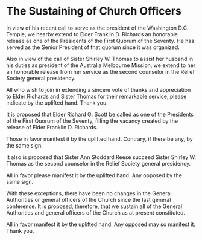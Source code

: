 # The Sustaining of Church Officers

In view of his recent call to serve as the president of the Washington D.C.
Temple, we hearby extend to Elder Franklin D. Richards an honorable release as
one of the Presidents of the First Quorum of the Seventy. He has served as the
Senior President of that quorum since it was organized.

Also in view of the call of Sister Shirley W. Thomas to assist her husband in
his duties as president of the Australia Melbourne Mission, we extend to her
an honorable release from her service as the second counselor in the Relief
Society general presidency.

All who wish to join in extending a sincere vote of thanks and appreciation to
Elder Richards and Sister Thomas for their remarkable service, please indicate
by the uplifted hand. Thank you.

It is proposed that Elder Richard G. Scott be called as one of the Presidents
of the First Quorum of the Seventy, filling the vacancy created by the release
of Elder Franklin D. Richards.

Those in favor manifest it by the uplifted hand. Contrary, if there be any, by
the same sign.

It also is proposed that Sister Ann Stoddard Reese succeed Sister Shirley W.
Thomas as the second counselor in the Relief Society general presidency.

All in favor please manifest it by the uplifted hand. Any opposed by the same
sign.

With these exceptions, there have been no changes in the General Authorities
or general officers of the Church since the last general conference. It is
proposed, therefore, that we sustain all of the General Authorities and
general officers of the Church as at present constituted.

All in favor manifest it by the uplifted hand. Any opposed may so manifest it.
Thank you.

